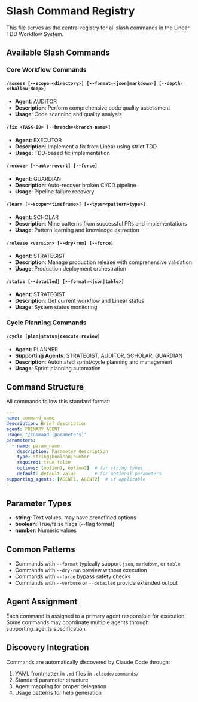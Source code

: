# Slash Command Registry

This file serves as the central registry for all slash commands in the Linear TDD Workflow System.

## Available Slash Commands

### Core Workflow Commands

#### `/assess [--scope=<directory>] [--format=<json|markdown>] [--depth=<shallow|deep>]`
- **Agent**: AUDITOR
- **Description**: Perform comprehensive code quality assessment
- **Usage**: Code scanning and quality analysis

#### `/fix <TASK-ID> [--branch=<branch-name>]`
- **Agent**: EXECUTOR
- **Description**: Implement a fix from Linear using strict TDD
- **Usage**: TDD-based fix implementation

#### `/recover [--auto-revert] [--force]`
- **Agent**: GUARDIAN
- **Description**: Auto-recover broken CI/CD pipeline
- **Usage**: Pipeline failure recovery

#### `/learn [--scope=<timeframe>] [--type=<pattern-type>]`
- **Agent**: SCHOLAR
- **Description**: Mine patterns from successful PRs and implementations
- **Usage**: Pattern learning and knowledge extraction

#### `/release <version> [--dry-run] [--force]`
- **Agent**: STRATEGIST
- **Description**: Manage production release with comprehensive validation
- **Usage**: Production deployment orchestration

#### `/status [--detailed] [--format=<json|table>]`
- **Agent**: STRATEGIST
- **Description**: Get current workflow and Linear status
- **Usage**: System status monitoring

### Cycle Planning Commands

#### `/cycle [plan|status|execute|review]`
- **Agent**: PLANNER
- **Supporting Agents**: STRATEGIST, AUDITOR, SCHOLAR, GUARDIAN
- **Description**: Automated sprint/cycle planning and management
- **Usage**: Sprint planning automation

## Command Structure

All commands follow this standard format:

```yaml
---
name: command_name
description: Brief description
agent: PRIMARY_AGENT
usage: "/command [parameters]"
parameters:
  - name: param_name
    description: Parameter description
    type: string|boolean|number
    required: true|false
    options: [option1, option2]  # for string types
    default: default_value       # for optional parameters
supporting_agents: [AGENT1, AGENT2]  # if applicable
---
```

## Parameter Types

- **string**: Text values, may have predefined options
- **boolean**: True/false flags (--flag format)
- **number**: Numeric values

## Common Patterns

- Commands with `--format` typically support `json`, `markdown`, or `table`
- Commands with `--dry-run` preview without execution
- Commands with `--force` bypass safety checks
- Commands with `--verbose` or `--detailed` provide extended output

## Agent Assignment

Each command is assigned to a primary agent responsible for execution. Some commands may coordinate multiple agents through supporting_agents specification.

## Discovery Integration

Commands are automatically discovered by Claude Code through:
1. YAML frontmatter in `.md` files in `.claude/commands/`
2. Standard parameter structure
3. Agent mapping for proper delegation
4. Usage patterns for help generation